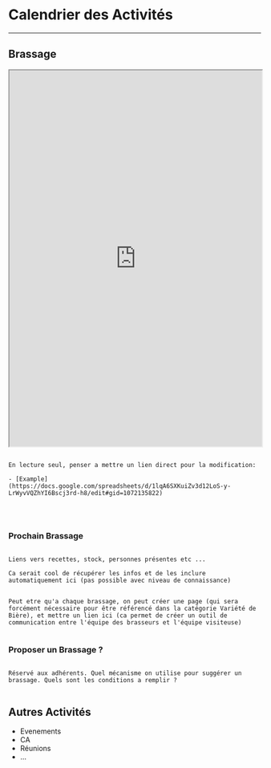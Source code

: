 # Calendrier des Activités

***


## Brassage

<iframe src="https://docs.google.com/spreadsheets/d/e/2PACX-1vR51X3qVK9mULdfCYBzZ2Fj9bm4ueMqTIUbOOTDztiVF8g-rhBGGznNmKz1jTapRsrnquZRKlHVpS35/pubhtml?widget=true&amp;headers=false" width=100% height=750px ></iframe>


```{note}

En lecture seul, penser a mettre un lien direct pour la modification:

- [Example](https://docs.google.com/spreadsheets/d/1lqA6SXKuiZv3d12LoS-y-LrWyvVQZhYI6Bscj3rd-h8/edit#gid=1072135822)


```

<br>


### Prochain Brassage

```{note}

Liens vers recettes, stock, personnes présentes etc ...

Ca serait cool de récupérer les infos et de les inclure automatiquement ici (pas possible avec niveau de connaissance)

```

```{note}

Peut etre qu'a chaque brassage, on peut créer une page (qui sera forcément nécessaire pour être référencé dans la catégorie Variété de Bière), et mettre un lien ici (ca permet de créer un outil de communication entre l'équipe des brasseurs et l'équipe visiteuse)


```


### Proposer un Brassage ?

```{note}

Réservé aux adhérents. Quel mécanisme on utilise pour suggérer un brassage. Quels sont les conditions a remplir ?


```

## Autres Activités

- Evenements
- CA 
- Réunions 
- ...

